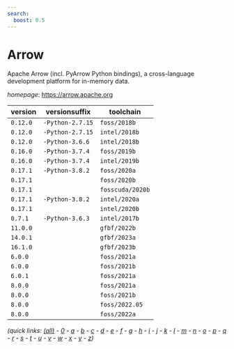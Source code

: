 ```yaml
---
search:
  boost: 0.5
---
```

# Arrow

Apache Arrow (incl. PyArrow Python bindings), a cross-language development platform  for in-memory data.

*homepage*: <https://arrow.apache.org>

version | versionsuffix | toolchain
--------|---------------|----------
``0.12.0`` | ``-Python-2.7.15`` | ``foss/2018b``
``0.12.0`` | ``-Python-2.7.15`` | ``intel/2018b``
``0.12.0`` | ``-Python-3.6.6`` | ``intel/2018b``
``0.16.0`` | ``-Python-3.7.4`` | ``foss/2019b``
``0.16.0`` | ``-Python-3.7.4`` | ``intel/2019b``
``0.17.1`` | ``-Python-3.8.2`` | ``foss/2020a``
``0.17.1`` |  | ``foss/2020b``
``0.17.1`` |  | ``fosscuda/2020b``
``0.17.1`` | ``-Python-3.8.2`` | ``intel/2020a``
``0.17.1`` |  | ``intel/2020b``
``0.7.1`` | ``-Python-3.6.3`` | ``intel/2017b``
``11.0.0`` |  | ``gfbf/2022b``
``14.0.1`` |  | ``gfbf/2023a``
``16.1.0`` |  | ``gfbf/2023b``
``6.0.0`` |  | ``foss/2021a``
``6.0.0`` |  | ``foss/2021b``
``6.0.1`` |  | ``foss/2021a``
``8.0.0`` |  | ``foss/2021a``
``8.0.0`` |  | ``foss/2021b``
``8.0.0`` |  | ``foss/2022.05``
``8.0.0`` |  | ``foss/2022a``


*(quick links: [(all)](../index.md) - [0](../0/index.md) - [a](../a/index.md) - [b](../b/index.md) - [c](../c/index.md) - [d](../d/index.md) - [e](../e/index.md) - [f](../f/index.md) - [g](../g/index.md) - [h](../h/index.md) - [i](../i/index.md) - [j](../j/index.md) - [k](../k/index.md) - [l](../l/index.md) - [m](../m/index.md) - [n](../n/index.md) - [o](../o/index.md) - [p](../p/index.md) - [q](../q/index.md) - [r](../r/index.md) - [s](../s/index.md) - [t](../t/index.md) - [u](../u/index.md) - [v](../v/index.md) - [w](../w/index.md) - [x](../x/index.md) - [y](../y/index.md) - [z](../z/index.md))*

